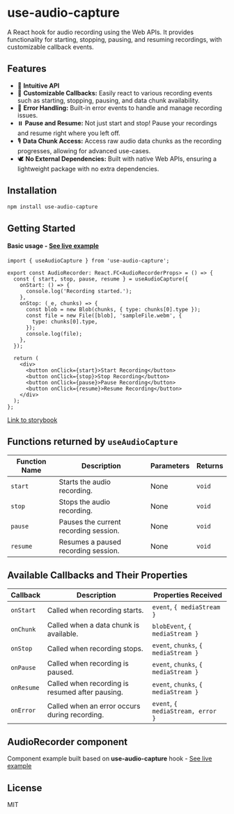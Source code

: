 # use-audio-capture
A React hook for audio recording using the Web APIs. 
It provides functionality for starting, stopping, pausing, and resuming recordings, with customizable callback events.

## Features

- 🧠 **Intuitive API**
- 🎣 **Customizable Callbacks:** Easily react to various recording events such as starting, stopping, pausing, and data chunk availability.
- 🚫 **Error Handling:** Built-in error events to handle and manage recording issues.
- ⏸️ **Pause and Resume:** Not just start and stop! Pause your recordings and resume right where you left off.
- 🎙️ **Data Chunk Access:** Access raw audio data chunks as the recording progresses, allowing for advanced use-cases.
- 🕊️ **No External Dependencies:** Built with native Web APIs, ensuring a lightweight package with no extra dependencies.

## Installation

```bash
npm install use-audio-capture
```

## Getting Started

#### Basic usage - [See live example](https://stackblitz.com/edit/stackblitz-starters-m44ars?file=src%2FApp.tsx)

```tsx
import { useAudioCapture } from 'use-audio-capture';

export const AudioRecorder: React.FC<AudioRecorderProps> = () => {
  const { start, stop, pause, resume } = useAudioCapture({
    onStart: () => {
      console.log('Recording started.');
    },
    onStop: (_e, chunks) => {
      const blob = new Blob(chunks, { type: chunks[0].type });
      const file = new File([blob], 'sampleFile.webm', {
        type: chunks[0].type,
      });
      console.log(file);
    },
  });

  return (
    <div>
      <button onClick={start}>Start Recording</button>
      <button onClick={stop}>Stop Recording</button>
      <button onClick={pause}>Pause Recording</button>
      <button onClick={resume}>Resume Recording</button>
    </div>
  );
};
```

[Link to storybook](https://breeg554.github.io/use-audio-capture/?path=/story/example-audiorecorder--basic)


## Functions returned by `useAudioCapture`

| Function Name | Description                                       | Parameters                     | Returns       |
|---------------|---------------------------------------------------|--------------------------------|---------------|
| `start`       | Starts the audio recording.                       | None                           | `void`        |
| `stop`        | Stops the audio recording.                        | None                           | `void`        |
| `pause`       | Pauses the current recording session.             | None                           | `void`        |
| `resume`      | Resumes a paused recording session.               | None                           | `void`        |


## Available Callbacks and Their Properties


| Callback       | Description                                     | Properties Received                          |
|----------------|-------------------------------------------------|---------------------------------------------|
| `onStart`      | Called when recording starts.                   | `event`, `{ mediaStream }`     |
| `onChunk`      | Called when a data chunk is available.          | `blobEvent`, `{ mediaStream }`     |
| `onStop`       | Called when recording stops.                    | `event`, `chunks`, `{ mediaStream }` |
| `onPause`      | Called when recording is paused.                | `event`, `chunks`, `{ mediaStream }` |
| `onResume`     | Called when recording is resumed after pausing. | `event`, `chunks`, `{ mediaStream }` |
| `onError`      | Called when an error occurs during recording.  | `event`, `{ mediaStream, error }` |


## AudioRecorder component
Component example built based on **use-audio-capture** hook - [See live example](https://stackblitz.com/edit/da22123fggadad?file=src%2Fcomponents%2FAudioPrecorder%2FRecorder.tsx)


## License
MIT